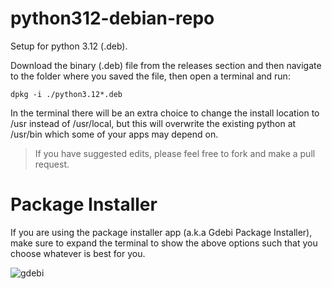 # python312-debian-repo
Setup for python 3.12 (.deb).

Download the binary (.deb) file from the releases section and then 
navigate to the folder where you saved the file, then open a terminal and run:

`dpkg -i ./python3.12*.deb`

In the terminal there will be an extra choice to change the install location to 
/usr instead of /usr/local, but this will overwrite the existing python at /usr/bin 
which some of your apps may depend on.

>If you have suggested edits, please feel free to fork and make a pull request.


# Package Installer

If you are using the  package installer app (a.k.a Gdebi Package Installer), 
make sure to expand the terminal to show the above options such that you choose 
whatever is best for you.

![gdebi](https://github.com/DanielHuey/python312-debian-repo/assets/33962088/d6cfe710-faac-461d-8828-a8af0c38d4c8)
